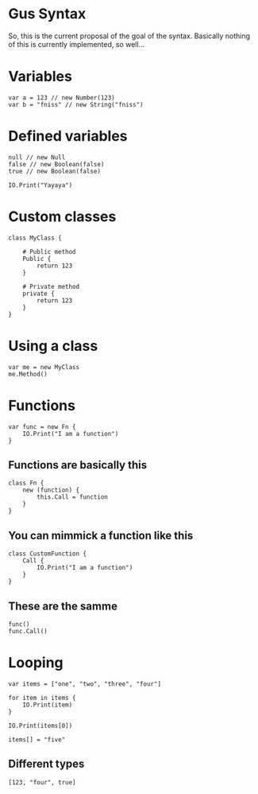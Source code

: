 # Gus Syntax

So, this is the current proposal of the goal of the syntax. Basically nothing of this is currently implemented, so well...

# Variables
```
var a = 123 // new Number(123)
var b = "fniss" // new String("fniss")
```

# Defined variables
```
null // new Null
false // new Boolean(false)
true // new Boolean(false)
```

```
IO.Print("Yayaya")
```

# Custom classes

```
class MyClass {

    # Public method
    Public {
        return 123
    }

    # Private method
    private {
        return 123
    }
}
```

# Using a class

```
var me = new MyClass
me.Method()
```

# Functions

```
var func = new Fn {
    IO.Print("I am a function")
}
```

## Functions are basically this

```
class Fn {
    new (function) {
        this.Call = function
    }
}
```

## You can mimmick a function like this

```
class CustomFunction {
    Call {
        IO.Print("I am a function")
    }
}
```

## These are the samme

```
func()
func.Call()
```

# Looping

```
var items = ["one", "two", "three", "four"]

for item in items {
    IO.Print(item)
}

IO.Print(items[0])

items[] = "five"
```

## Different types

```
[123, "four", true]
```